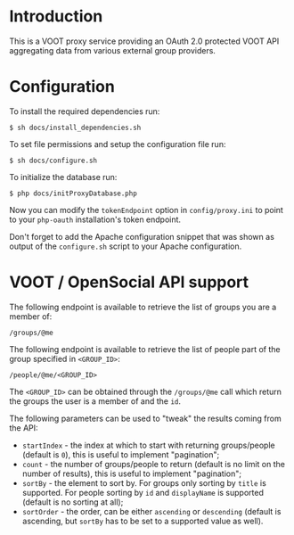# Introduction
This is a VOOT proxy service providing an OAuth 2.0 protected VOOT API
aggregating data from various external group providers.

# Configuration
To install the required dependencies run:

    $ sh docs/install_dependencies.sh

To set file permissions and setup the configuration file run:

    $ sh docs/configure.sh

To initialize the database run:

    $ php docs/initProxyDatabase.php

Now you can modify the `tokenEndpoint` option in `config/proxy.ini` to point to
your `php-oauth` installation's token endpoint.

Don't forget to add the Apache configuration snippet that was shown as output
of the `configure.sh` script to your Apache configuration.

# VOOT / OpenSocial API support

The following endpoint is available to retrieve the list of groups you are a
member of:

    /groups/@me

The following endpoint is available to retrieve the list of people part of 
the group specified in `<GROUP_ID>`:

    /people/@me/<GROUP_ID>

The `<GROUP_ID>` can be obtained through the `/groups/@me` call which return
the groups the user is a member of and the `id`.

The following parameters can be used to "tweak" the results coming from the 
API:

* `startIndex` - the index at which to start with returning groups/people 
  (default is `0`), this is useful to implement "pagination";
* `count` - the number of groups/people to return (default is no limit on
  the number of results), this is useful to implement "pagination";
* `sortBy` - the element to sort by. For groups only sorting by `title` is
  supported. For people sorting by `id` and `displayName` is supported 
  (default is no sorting at all);
* `sortOrder` - the order, can be either `ascending` or `descending` 
  (default is ascending, but `sortBy` has to be set to a supported value
  as well).
